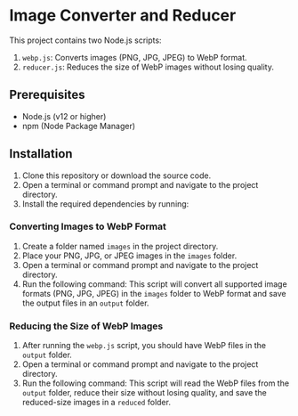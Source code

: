 # Image Converter and Reducer

This project contains two Node.js scripts:

1. `webp.js`: Converts images (PNG, JPG, JPEG) to WebP format.
2. `reducer.js`: Reduces the size of WebP images without losing quality.

## Prerequisites

- Node.js (v12 or higher)
- npm (Node Package Manager)

## Installation

1. Clone this repository or download the source code.
2. Open a terminal or command prompt and navigate to the project directory.
3. Install the required dependencies by running:

### Converting Images to WebP Format

1. Create a folder named `images` in the project directory.
2. Place your PNG, JPG, or JPEG images in the `images` folder.
3. Open a terminal or command prompt and navigate to the project directory.
4. Run the following command:
This script will convert all supported image formats (PNG, JPG, JPEG) in the `images` folder to WebP format and save the output files in an `output` folder.

### Reducing the Size of WebP Images

1. After running the `webp.js` script, you should have WebP files in the `output` folder.
2. Open a terminal or command prompt and navigate to the project directory.
3. Run the following command:
This script will read the WebP files from the `output` folder, reduce their size without losing quality, and save the reduced-size images in a `reduced` folder.
